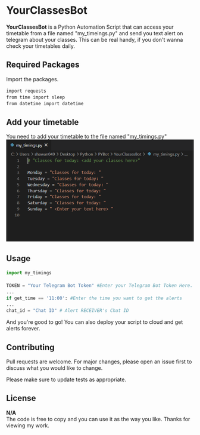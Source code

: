 # YourClassesBot

**YourClassesBot** is a Python Automation Script that can access your timetable from a file named "my_timeings.py" and send you text alert on telegram about your classes. This can be real handy, if you don't wanna check your timetables daily.

## Required Packages

Import the packages.

```bash
import requests
from time import sleep
from datetime import datetime
```

## Add your timetable
You need to add your timetable to the file named "my_timings.py"
<img src="src/timings.PNG">

## Usage

```python
import my_timings

TOKEN = "Your Telegram Bot Token" #Enter your Telegram Bot Token Here.
...
if get_time == '11:00': #Enter the time you want to get the alerts
...
chat_id = "Chat ID" # Alert RECEIVER's Chat ID
```
And you're good to go! You can also deploy your script to cloud and get alerts forever.


## Contributing
Pull requests are welcome. For major changes, please open an issue first to discuss what you would like to change.

Please make sure to update tests as appropriate.

## License
**N/A**\
The code is free to copy and you can use it as the way you like. Thanks for viewing my work.
